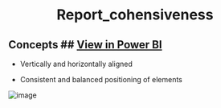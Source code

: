 
<h1 align="center">Report_cohensiveness</h1>

## Concepts ## [View in Power BI](https://donglin1608.github.io/Report_cohensiveness/)
- Vertically and horizontally aligned

- Consistent and balanced positioning of elements

  
![image](https://github.com/user-attachments/assets/2922ad39-6ad7-4854-8c73-4dffbcfa1149)


